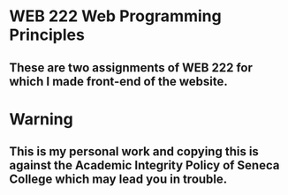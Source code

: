 # WEB 222 Web Programming Principles

## These are two assignments of WEB 222 for which I made front-end of the website. 

# Warning

## This is my personal work and copying this is against the Academic Integrity Policy of Seneca College which may lead you in trouble.
